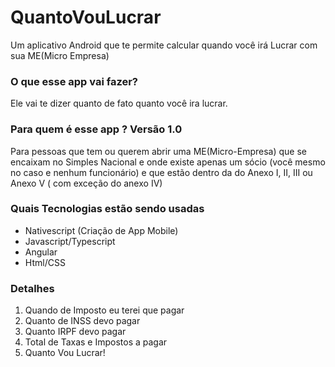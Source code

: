 # QuantoVouLucrar
Um aplicativo Android que te permite calcular quando você irá Lucrar com sua ME(Micro Empresa)

### O que esse app vai fazer? ###
Ele vai te dizer quanto de fato quanto você ira lucrar.

### Para quem é esse app ? Versão 1.0 ###

Para pessoas que tem ou querem abrir uma ME(Micro-Empresa) que se encaixam no Simples Nacional e onde existe apenas um sócio (você mesmo no caso e nenhum funcionário) e que estão dentro da do Anexo I, II, III ou Anexo V ( com exceção do anexo IV)

### Quais Tecnologias estão sendo usadas ###

* Nativescript (Criação de App Mobile)
* Javascript/Typescript
* Angular
* Html/CSS

### Detalhes ###
1. Quando de Imposto eu terei que pagar
2. Quanto de INSS devo pagar
3. Quanto IRPF devo pagar
4. Total de Taxas e Impostos a pagar
5. Quanto Vou Lucrar!

